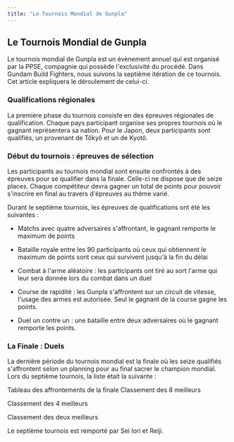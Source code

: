 ```yaml
---
title: "Le Tournois Mondial de Gunpla"
---
```


Le Tournois Mondial de Gunpla
-----------------------------



Le tournois mondial de Gunpla est un évènement annuel qui est organisé par la PPSE, compagnie qui possède l'exclusivité du procédé. Dans Gundam Build Fighters, nous suivons la septième itération de ce tournois. Cet article expliquera le déroulement de celui-ci.


### Qualifications régionales


La première phase du tournois consiste en des épreuves régionales de qualification. Chaque pays participant organise ses propres tournois où le gagnant représentera sa nation. Pour le Japon, deux participants sont qualifiés, un provenant de Tôkyô et un de Kyotô.



### Début du tournois : épreuves de sélection


Les participants au tournois mondial sont ensuite confrontés à des épreuves pour se qualifier dans la finale. Celle-ci ne dispose que de seize places. Chaque compétiteur devra gagner un total de points pour pouvoir s'inscrire en final au travers d'épreuves au thème varié. 
  
Durant le septième tournois, les épreuves de qualifications ont été les suivantes : 
  
- Matchs avec quatre adversaires s'affrontant, le gagnant remporte le maximum de points
  
- Bataille royale entre les 90 participants où ceux qui obtiennent le maximum de points sont ceux qui survivent jusqu'à la fin du délai
  
- Combat à l'arme aléatoire : les participants ont tiré au sort l'arme qui leur sera donnée lors du combat dans un duel
  
- Course de rapidité : les Gunpla s'affrontent sur un circuit de vitesse, l'usage des armes est autorisée. Seul le gagnant de la course gagne les points.
  
- Duel un contre un : une bataille entre deux adversaires où le gagnant remporte les points.




### La Finale : Duels


La dernière période du tournois mondial est la finale où les seize qualifiés s'affrontent selon un planning pour au final sacrer le champion mondial. Lors du septième tournois, la liste était la suivante : 



  
Tableau des affrontements de la finale
Classement des 8 meilleurs



Classement des 4 meilleurs



Classement des deux meilleurs



Le septième tournois est remporté par Sei Iori et Reiji.

